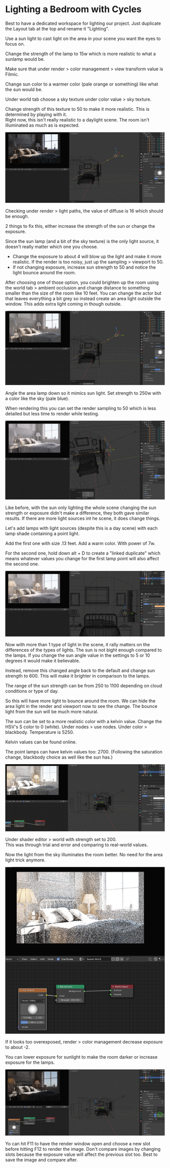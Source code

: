 # Lighting a Bedroom with Cycles

Best to have a dedicated workspace for lighting our project. Just duplicate the Layout tab at the top and rename it "Lighting".

Use a sun light to cast light on the area in your scene you want the eyes to focus on.

Change the strength of the lamp to 15w which is more realistic to what a sunlamp would be.

Make sure that under render > color management > view transform value is Filmic.

Change sun color to a warmer color (pale orange or something) like what the sun would be.

Under world tab choose a sky texture under color value > sky texture.

Change strength of this texture to 50 to make it more realistic. This is determined by playing with it.\
Right now, this isn't really realistic to a daylight scene. The room isn't illuminated as much as is expected.

![](<../../../.gitbook/assets/image (139).png>)

Checking under render > light paths, the value of diffuse is 16 which should be enough.

2 things to fix this, either increase the strength of the sun or change the exposure.

Since the sun lamp (and a bit of the sky texture) is the only light source, it doesn't really matter which one you choose.

* Change the exposure to about 4 will blow up the light and make it more realistic. If the render is too noisy, just up the sampling > viewport to 50.
* If not changing exposure, increase sun strength to 50 and notice the light bounce around the room.

After choosing one of those option, you could brighten up the room using the world tab > ambient occlusion and change distance to something smaller than the size of the room like 10 feet. You can change the actor but that leaves everything a bit grey so instead create an area light outside the window. This adds extra light coming in though outside.

![](<../../../.gitbook/assets/image (146).png>)

Angle the area lamp down so it mimics sun light. Set strength to 250w with a color like the sky (pale blue).

When rendering this you can set the render sampling to 50 which is less detailed but less time to render while testing.

![](<../../../.gitbook/assets/image (147).png>)

Like before, with the sun only lighting the whole scene changing the sun strength or exposure didn't make a difference, they both gave similar results. If there are more light sources int he scene, it does change things.

Let's add lamps with light sources (despite this is a day scene) with each lamp shade containing a point light.

Add the first one with size .13 feet. Add a warm color. With power of 7w.

For the second one, hold down alt + D to create a "linked duplicate" which means whatever values you change for the first lamp point will also affect the second one.

![](<../../../.gitbook/assets/image (145).png>)

Now with more than 1 type of light in the scene, it rally matters on the differences of the types of lights. The sun is not bight enough compared to the lamps. If you change the sun angle value in the settings to 5 or 10 degrees it would make it believable.

Instead, remove this changed angle back to the default and change sun strength to 600. This will make it brighter in comparison to the lamps.

The range of the sun strength can be from 250 to 1100 depending on cloud conditions or type of day.

So this will have more light to bounce around the room. We can hide the area light in the render and viewport now to see the change. The bounce light from the sun will be much more natural.

The sun can be set to a more realistic color with a kelvin value. Change the HSV's S color to 0 (white). Under nodes > use nodes. Under color >  blackbody. Temperature is 5250.

Kelvin values can be found online.

The point lamps can have kelvin values too: 2700. (Following the saturation change, blackbody choice as well like the sun has.)

![](<../../../.gitbook/assets/image (143).png>)

Under shader editor > world with strength set to 200.\
This was through trial and error and comparing to real-world values.

Now the light from the sky illuminates the room better. No need for the area light trick anymore.

![](<../../../.gitbook/assets/image (141).png>)

If it looks too overexposed, render > color management decrease exposure to about -2.

You can lower exposure for sunlight to make the room darker or increase exposure for the lamps.

&#x20;![](<../../../.gitbook/assets/image (140).png>)

Yo can hit F11 to have the render window open and choose a new slot before hitting F12 to render the image. Don't compare images by changing slots because the exposure value will affect the previous slot too. Best to save the image and compare after.





